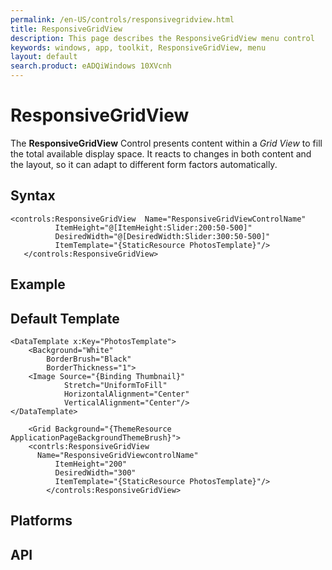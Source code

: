 ```yaml
---
permalink: /en-US/controls/responsivegridview.html
title: ResponsiveGridView
description: This page describes the ResponsiveGridView menu control
keywords: windows, app, toolkit, ResponsiveGridView, menu
layout: default
search.product: eADQiWindows 10XVcnh
---
```


# ResponsiveGridView
The **ResponsiveGridView** Control presents content within a *Grid View* to fill the total available display space. It reacts to changes in both content and the layout, so it can adapt to different form factors automatically.

## Syntax
```xaml
<controls:ResponsiveGridView  Name="ResponsiveGridViewControlName"
          ItemHeight="@[ItemHeight:Slider:200:50-500]"
          DesiredWidth="@[DesiredWidth:Slider:300:50-500]"
          ItemTemplate="{StaticResource PhotosTemplate}"/>
   </controls:ResponsiveGridView>
```

## Example

## Default Template
```xaml
<DataTemplate x:Key="PhotosTemplate">
	<Background="White"
        BorderBrush="Black"
        BorderThickness="1">
	<Image Source="{Binding Thumbnail}"
            Stretch="UniformToFill"
            HorizontalAlignment="Center"
            VerticalAlignment="Center"/>
</DataTemplate>

	<Grid Background="{ThemeResource ApplicationPageBackgroundThemeBrush}">
	<contrls:ResponsiveGridView   
	  Name="ResponsiveGridViewcontrolName"
          ItemHeight="200"
          DesiredWidth="300"
          ItemTemplate="{StaticResource PhotosTemplate}"/>
        </controls:ResponsiveGridView>
```

## Platforms

## API
